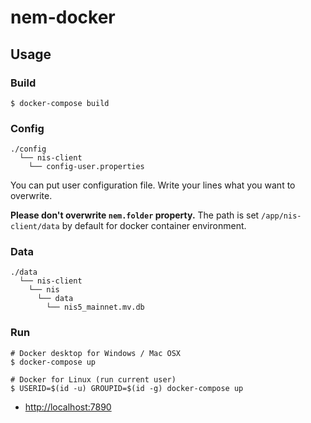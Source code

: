 # nem-docker

## Usage

### Build

```shell
$ docker-compose build
```

### Config

```text
./config
  └── nis-client
    └── config-user.properties
```

You can put user configuration file. Write your lines what you want to overwrite.

**Please don't overwrite `nem.folder` property.**
The path is set `/app/nis-client/data` by default for docker container environment.

### Data

```text
./data
  └── nis-client
    └── nis
      └── data
        └── nis5_mainnet.mv.db
```

### Run

```shell
# Docker desktop for Windows / Mac OSX
$ docker-compose up

# Docker for Linux (run current user)
$ USERID=$(id -u) GROUPID=$(id -g) docker-compose up
```

- [http://localhost:7890](http://localhost:7890)
